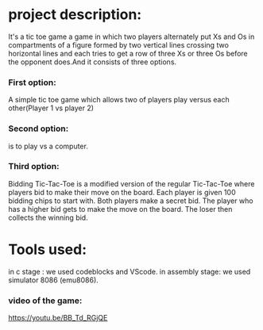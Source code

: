 
# project description:
It's a tic toe game a game in which two players alternately put Xs and Os in compartments of a figure formed by two vertical lines crossing two horizontal lines and each tries to get a row of three Xs or three Os before the opponent does.And it consists of three options.
### First option:
A simple tic toe game which allows two of players play versus each other(Player 1 vs player 2)
### Second option:
is to play vs a computer.
### Third option:
Bidding Tic-Tac-Toe is a modified version of the regular Tic-Tac-Toe where players bid to make their move on the board. Each player is given 100 bidding chips to start with. Both players make a secret bid. The player who has a higher bid gets to make the move on the board. The loser then collects the winning bid.
# Tools used:
in c stage : we used codeblocks and VScode.
in assembly stage: we used simulator 8086 (emu8086).
### video of the game:
https://youtu.be/BB_Td_RGjQE
